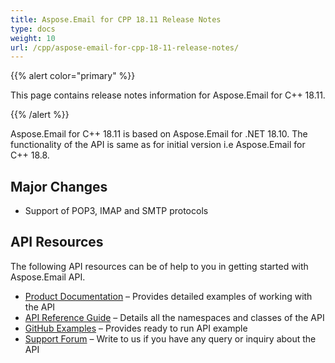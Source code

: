 ```yaml
---
title: Aspose.Email for CPP 18.11 Release Notes
type: docs
weight: 10
url: /cpp/aspose-email-for-cpp-18-11-release-notes/
---
```


{{% alert color="primary" %}} 

This page contains release notes information for Aspose.Email for C++ 18.11.

{{% /alert %}} 

Aspose.Email for C++ 18.11 is based on Aspose.Email for .NET 18.10. The functionality of the API is same as for initial version i.e Aspose.Email for C++ 18.8.
## **Major Changes**
- Support of POP3, IMAP and SMTP protocols
## **API Resources**
The following API resources can be of help to you in getting started with Aspose.Email API.

- [Product Documentation](/email/cpp/home/) – Provides detailed examples of working with the API
- [API Reference Guide](https://reference.aspose.com/email/cpp) – Details all the namespaces and classes of the API
- [GitHub Examples](https://github.com/aspose-email/Aspose.Email-for-C) – Provides ready to run API example
- [Support Forum](https://forum.aspose.com/c/email/12) – Write to us if you have any query or inquiry about the API
